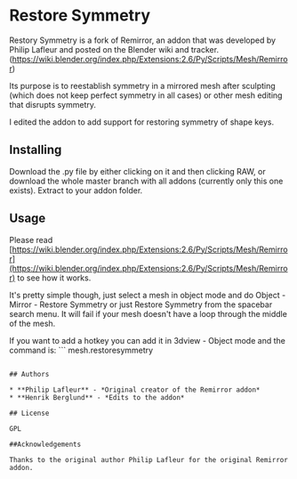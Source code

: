# Restore Symmetry

Restory Symmetry is a fork of Remirror, an addon that was developed by Philip Lafleur and posted on the Blender wiki and tracker. (https://wiki.blender.org/index.php/Extensions:2.6/Py/Scripts/Mesh/Remirror)

Its purpose is to reestablish symmetry in a mirrored mesh after sculpting (which does not keep perfect symmetry in all cases) or other mesh editing that disrupts symmetry.

I edited the addon to add support for restoring symmetry of shape keys. 

## Installing

Download the .py file by either clicking on it and then clicking RAW, or download the whole master branch with all addons (currently only this one exists). Extract to your addon folder.


## Usage

Please read [https://wiki.blender.org/index.php/Extensions:2.6/Py/Scripts/Mesh/Remirror](https://wiki.blender.org/index.php/Extensions:2.6/Py/Scripts/Mesh/Remirror) to see how it works. 

It's pretty simple though, just select a mesh in object mode and do Object - Mirror - Restore Symmetry or just Restore Symmetry from the spacebar search menu. It will fail if your mesh doesn't have a loop through the middle of the mesh.

If you want to add a hotkey you can add it in 3dview - Object mode and the command is: ```
mesh.restoresymmetry
```

## Authors

* **Philip Lafleur** - *Original creator of the Remirror addon*
* **Henrik Berglund** - *Edits to the addon*

## License

GPL

##Acknowledgements

Thanks to the original author Philip Lafleur for the original Remirror addon.
